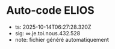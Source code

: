 # Auto-code ELIOS
- ts: 2025-10-14T06:27:28.320Z
- sig: ∞.je.toi.nous.432.528
- note: fichier généré automatiquement